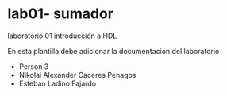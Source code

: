# lab01- sumador 
laboratorio 01 introducción a HDL

En esta plantilla debe adicionar la documentación del laboratorio

* Person 3
* Nikolai Alexander Caceres Penagos
* Esteban Ladino Fajardo

